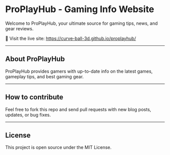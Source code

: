 # ProPlayHub - Gaming Info Website

Welcome to ProPlayHub, your ultimate source for gaming tips, news, and gear reviews.

🔗 Visit the live site: https://curve-ball-3d.github.io/proplayhub/  


---

## About ProPlayHub

ProPlayHub provides gamers with up-to-date info on the latest games, gameplay tips, and best gaming gear.

---

## How to contribute

Feel free to fork this repo and send pull requests with new blog posts, updates, or bug fixes.

---

## License

This project is open source under the MIT License.
